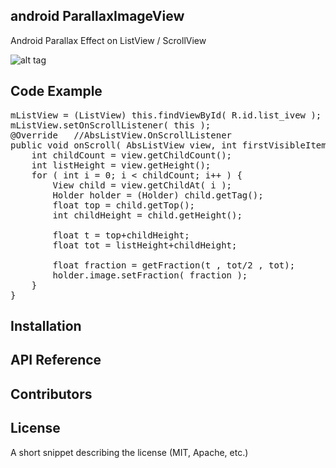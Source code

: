 

## android ParallaxImageView
Android Parallax Effect on ListView / ScrollView

![alt tag](https://raw.githubusercontent.com/milkmidi/android_parallaxImageView/master/preview.gif)


## Code Example

<pre>
mListView = (ListView) this.findViewById( R.id.list_ivew );
mListView.setOnScrollListener( this );
@Override   //AbsListView.OnScrollListener
public void onScroll( AbsListView view, int firstVisibleItem, int visibleItemCount, int totalItemCount ) {
    int childCount = view.getChildCount();
    int listHeight = view.getHeight();
    for ( int i = 0; i < childCount; i++ ) {
        View child = view.getChildAt( i );
        Holder holder = (Holder) child.getTag();
        float top = child.getTop();
        int childHeight = child.getHeight();

        float t = top+childHeight;
        float tot = listHeight+childHeight;

        float fraction = getFraction(t , tot/2 , tot);
        holder.image.setFraction( fraction );
    }
}
</pre>

## Installation

## API Reference

## Contributors

## License

A short snippet describing the license (MIT, Apache, etc.)